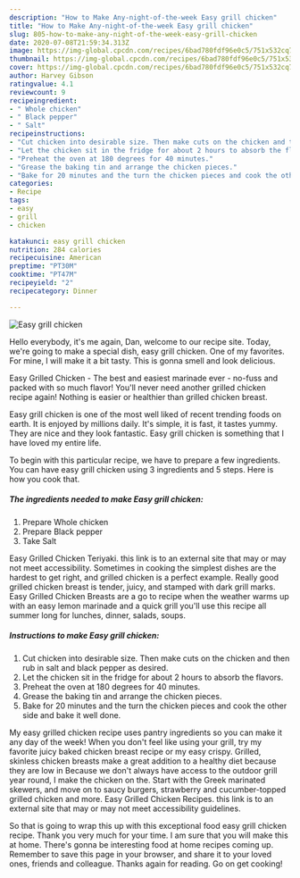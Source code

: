 ```yaml
---
description: "How to Make Any-night-of-the-week Easy grill chicken"
title: "How to Make Any-night-of-the-week Easy grill chicken"
slug: 805-how-to-make-any-night-of-the-week-easy-grill-chicken
date: 2020-07-08T21:59:34.313Z
image: https://img-global.cpcdn.com/recipes/6bad780fdf96e0c5/751x532cq70/easy-grill-chicken-recipe-main-photo.jpg
thumbnail: https://img-global.cpcdn.com/recipes/6bad780fdf96e0c5/751x532cq70/easy-grill-chicken-recipe-main-photo.jpg
cover: https://img-global.cpcdn.com/recipes/6bad780fdf96e0c5/751x532cq70/easy-grill-chicken-recipe-main-photo.jpg
author: Harvey Gibson
ratingvalue: 4.1
reviewcount: 9
recipeingredient:
- " Whole chicken"
- " Black pepper"
- " Salt"
recipeinstructions:
- "Cut chicken into desirable size. Then make cuts on the chicken and then rub in salt and black pepper as desired."
- "Let the chicken sit in the fridge for about 2 hours to absorb the flavors."
- "Preheat the oven at 180 degrees for 40 minutes."
- "Grease the baking tin and arrange the chicken pieces."
- "Bake for 20 minutes and the turn the chicken pieces and cook the other side and bake it well done."
categories:
- Recipe
tags:
- easy
- grill
- chicken

katakunci: easy grill chicken 
nutrition: 284 calories
recipecuisine: American
preptime: "PT30M"
cooktime: "PT47M"
recipeyield: "2"
recipecategory: Dinner

---
```



![Easy grill chicken](https://img-global.cpcdn.com/recipes/6bad780fdf96e0c5/751x532cq70/easy-grill-chicken-recipe-main-photo.jpg)

Hello everybody, it's me again, Dan, welcome to our recipe site. Today, we're going to make a special dish, easy grill chicken. One of my favorites. For mine, I will make it a bit tasty. This is gonna smell and look delicious.

Easy Grilled Chicken - The best and easiest marinade ever - no-fuss and packed with so much flavor! You&#39;ll never need another grilled chicken recipe again! Nothing is easier or healthier than grilled chicken breast.

Easy grill chicken is one of the most well liked of recent trending foods on earth. It is enjoyed by millions daily. It's simple, it is fast, it tastes yummy. They are nice and they look fantastic. Easy grill chicken is something that I have loved my entire life.


To begin with this particular recipe, we have to prepare a few ingredients. You can have easy grill chicken using 3 ingredients and 5 steps. Here is how you cook that.

<!--inarticleads1-->

##### The ingredients needed to make Easy grill chicken:

1. Prepare  Whole chicken
1. Prepare  Black pepper
1. Take  Salt


Easy Grilled Chicken Teriyaki. this link is to an external site that may or may not meet accessibility. Sometimes in cooking the simplest dishes are the hardest to get right, and grilled chicken is a perfect example. Really good grilled chicken breast is tender, juicy, and stamped with dark grill marks. Easy Grilled Chicken Breasts are a go to recipe when the weather warms up with an easy lemon marinade and a quick grill you&#39;ll use this recipe all summer long for lunches, dinner, salads, soups. 

<!--inarticleads2-->

##### Instructions to make Easy grill chicken:

1. Cut chicken into desirable size. Then make cuts on the chicken and then rub in salt and black pepper as desired.
1. Let the chicken sit in the fridge for about 2 hours to absorb the flavors.
1. Preheat the oven at 180 degrees for 40 minutes.
1. Grease the baking tin and arrange the chicken pieces.
1. Bake for 20 minutes and the turn the chicken pieces and cook the other side and bake it well done.


My easy grilled chicken recipe uses pantry ingredients so you can make it any day of the week! When you don&#39;t feel like using your grill, try my favorite juicy baked chicken breast recipe or my easy crispy. Grilled, skinless chicken breasts make a great addition to a healthy diet because they are low in Because we don&#39;t always have access to the outdoor grill year round, I make the chicken on the. Start with the Greek marinated skewers, and move on to saucy burgers, strawberry and cucumber-topped grilled chicken and more. Easy Grilled Chicken Recipes. this link is to an external site that may or may not meet accessibility guidelines. 

So that is going to wrap this up with this exceptional food easy grill chicken recipe. Thank you very much for your time. I am sure that you will make this at home. There's gonna be interesting food at home recipes coming up. Remember to save this page in your browser, and share it to your loved ones, friends and colleague. Thanks again for reading. Go on get cooking!
